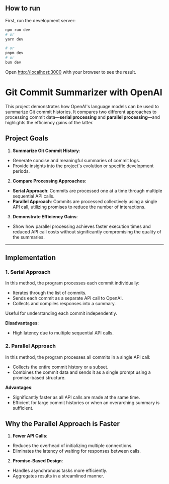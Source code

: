 ## How to run

First, run the development server:

```bash
npm run dev
# or
yarn dev

# or
pnpm dev
# or
bun dev
```

Open [http://localhost:3000](http://localhost:3000) with your browser to see the result.

# Git Commit Summarizer with OpenAI

This project demonstrates how OpenAI's language models can be used to summarize Git commit histories. It compares two different approaches to processing commit data—**serial processing** and **parallel processing**—and highlights the efficiency gains of the latter.

## Project Goals

1.  **Summarize Git Commit History**:

- Generate concise and meaningful summaries of commit logs.
- Provide insights into the project's evolution or specific development periods.

2.  **Compare Processing Approaches**:

- **Serial Approach**: Commits are processed one at a time through multiple sequential API calls.
- **Parallel Approach**: Commits are processed collectively using a single API call, utilizing promises to reduce the number of interactions.

3.  **Demonstrate Efficiency Gains**:

- Show how parallel processing achieves faster execution times and reduced API call costs without significantly compromising the quality of the summaries.

---

## Implementation

### 1. **Serial Approach**

In this method, the program processes each commit individually:

- Iterates through the list of commits.
- Sends each commit as a separate API call to OpenAI.
- Collects and compiles responses into a summary.

Useful for understanding each commit independently.

**Disadvantages**:

- High latency due to multiple sequential API calls.

### 2. **Parallel Approach**

In this method, the program processes all commits in a single API call:

- Collects the entire commit history or a subset.
- Combines the commit data and sends it as a single prompt using a promise-based structure.

**Advantages**:

- Significantly faster as all API calls are made at the same time.
- Efficient for large commit histories or when an overarching summary is sufficient.

## Why the Parallel Approach is Faster

1.  **Fewer API Calls**:

- Reduces the overhead of initializing multiple connections.
- Eliminates the latency of waiting for responses between calls.

2.  **Promise-Based Design**:

- Handles asynchronous tasks more efficiently.
- Aggregates results in a streamlined manner.

